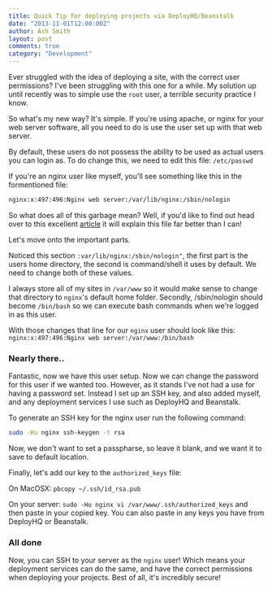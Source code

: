 ```yaml
---
title: Quick Tip for deploying projects via DeployHQ/Beanstalk
date: "2013-11-01T12:00:00Z"
author: Ash Smith
layout: post
comments: true
category: "Development"
---
```

Ever struggled with the idea of deploying a site, with the correct user permissions? I've been struggling with this one for a while. My solution up until recently was to simple use the `root` user, a terrible security practice I know.

So what's my new way? It's simple. If you're using apache, or nginx for your web server software, all you need to do is use the user set up with that web server.

By default, these users do not possess the ability to be used as actual users you can login as. To do change this, we need to edit this file: `/etc/passwd`

If you're an nginx user like myself, you'll see something like this in the formentioned file:

```bash
nginx:x:497:496:Nginx web server:/var/lib/nginx:/sbin/nologin
```

So what does all of this garbage mean? Well, if you'd like to find out head over to this excellent [article](http://www.cyberciti.biz/faq/understanding-etcpasswd-file-format/) it will explain this file far better than I can!

Let's move onto the important parts.

Noticed this section `:var/lib/nginx:/sbin/nologin"`, the first part is the users home directory, the second is command/shell it uses by default. We need to change both of these values.

I always store all of my sites in `/var/www` so it would make sense to change that directory to `nginx`'s default home folder. Secondly, /sbin/nologin should become `/bin/bash` so we can execute bash commands when we're logged in as this user.

With those changes that line for our `nginx` user should look like this: `nginx:x:497:496:Nginx web server:/var/www:/bin/bash`

### Nearly there..

Fantastic, now we have this user setup. Now we can change the password for this user if we wanted too. However, as it stands I've not had a use for having a password set. Instead I set up an SSH key, and also added myself, and any deployment services I use such as DeployHQ and Beanstalk.

To generate an SSH key for the nginx user run the following command:

```bash
sudo -Hu nginx ssh-keygen -t rsa
```

Now, we don't want to set a passpharse, so leave it blank, and we want it to save to default location.

Finally, let's add our key to the `authorized_keys` file:

On MacOSX: `pbcopy ~/.ssh/id_rsa.pub`

On your server: `sudo -Hu nginx vi /var/www/.ssh/authorized_keys` and then paste in your copied key. You can also paste in any keys you have from DeployHQ or Beanstalk.

### All done

Now, you can SSH to your server as the `nginx` user! Which means your deployment services can do the same, and have the correct permissions when deploying your projects. Best of all, it's incredibly secure!
